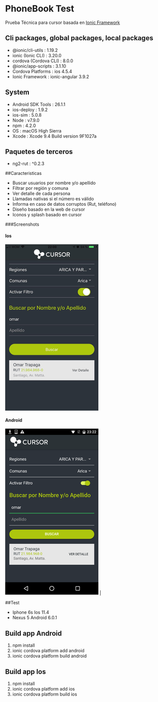 # PhoneBook Test
Prueba Técnica para cursor basada en [Ionic Framework](http://ionicframework.com/)


## Cli packages, global packages, local packages
- @ionic/cli-utils      : 1.19.2
- ionic (Ionic CLI)     : 3.20.0
- cordova (Cordova CLI) : 8.0.0 
- @ionic/app-scripts    : 3.1.10
- Cordova Platforms     : ios 4.5.4
- Ionic Framework       : ionic-angular 3.9.2

## System
- Android SDK Tools : 26.1.1
- ios-deploy        : 1.9.2 
- ios-sim           : 5.0.8 
- Node              : v7.9.0
- npm               : 4.2.0 
- OS                : macOS High Sierra
- Xcode             : Xcode 9.4 Build version 9F1027a

## Paquetes de terceros
- ng2-rut : ^0.2.3

##Caracteristicas
- Buscar usuarios por nombre y/o apellido
- Filtrar por región y comuna
- Ver detalle de cada persona
- Llamadas nativas si el número es válido
- Informa en caso de datos corruptos (Rut, teléfono)
- Diseño basado en la web de cursor
- Iconos y splash basado en cursor


###Screenshots

#### Ios
<img alt="Ios" src="https://github.com/Dema1348/phoneBookTest/raw/master/screen-ios.png" width=300 />

#### Android
<img alt="android" src="https://github.com/Dema1348/phoneBookTest/blob/master/screen-android-1.png" width=300 /> |

##Test 
- Iphone 6s Ios 11.4
- Nexus 5 Android 6.0.1

## Build app Android
1. npm install
2. ionic cordova platform add android
2. ionic cordova platform build android

## Build app Ios
1. npm install
2. ionic cordova platform add ios
2. ionic cordova platform build ios